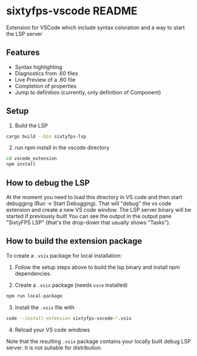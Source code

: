 # sixtyfps-vscode README

Extension for VSCode which include syntax coloration and a way to start the LSP server

## Features

 - Syntax highlighting
 - Diagnostics from .60 files
 - Live Preview of a .60 file
 - Completion of properties
 - Jump to definition (currently, only definition of Component)

## Setup

1. Build the LSP

```sh
cargo build --bin sixtyfps-lsp
```

2. run npm install in the vscode directory

```sh
cd vscode_extension
npm install
```

## How to debug the LSP

At the moment you need to load this directory in VS code and then start debugging (Run -> Start Debugging).
That will "debug" the vs code extension and create a new VS code window. The LSP server binary will be started if previously built
You can see the output in the output pane "SixtyFPS LSP" (that's the drop-down that usually shows "Tasks").

## How to build the extension package

To create a `.vsix` package for local installation:

1. Follow the setup steps above to build the lsp binary and install npm dependencies.

2. Create a `.vsix` package (needs `vsce` installed)

```sh
npm run local-package
```
3. Install the `.vsix` file with

```sh
code --install-extension sixtyfps-vscode-*.vsix
```

4. Reload your VS code windows

Note that the resulting `.vsix` package contains your locally built debug LSP server. It is not suitable for distribution.
